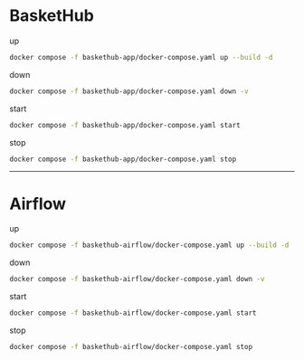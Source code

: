 # BasketHub

up
```bash
docker compose -f baskethub-app/docker-compose.yaml up --build -d
```

down
```bash
docker compose -f baskethub-app/docker-compose.yaml down -v
```

start
```bash
docker compose -f baskethub-app/docker-compose.yaml start
```

stop
```bash
docker compose -f baskethub-app/docker-compose.yaml stop
```

---
# Airflow

up
```bash
docker compose -f baskethub-airflow/docker-compose.yaml up --build -d
```

down
```bash
docker compose -f baskethub-airflow/docker-compose.yaml down -v
```

start
```bash
docker compose -f baskethub-airflow/docker-compose.yaml start
```

stop
```bash
docker compose -f baskethub-airflow/docker-compose.yaml stop
```